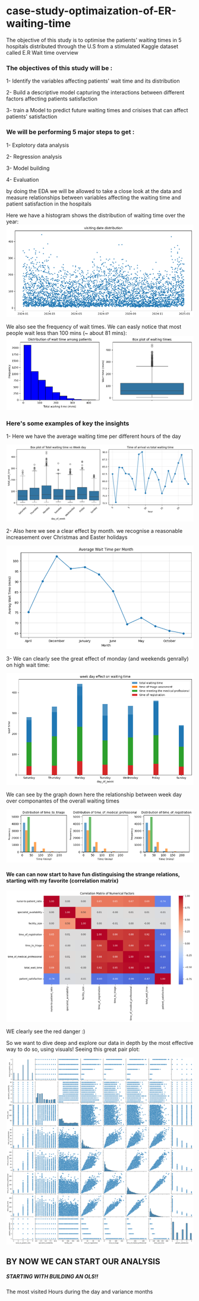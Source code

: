# case-study-optimaization-of-ER-waiting-time

The objective of this study is to optimise the patients' waiting times in 5 hospitals distributed through the U.S from a stimulated Kaggle dataset called E.R Wait time overview 

### The objectives of this study will be :

1- Identify the variables affecting patients' wait time and its distribution 

2- Build a descriptive model capturing the interactions between different factors affecting patients satisfaction 

3- train a Model to predict future waiting times and crisises that can affect patients' satisfaction 




### We will be performing 5 major steps to get :

1- Explotory data analysis 

2- Regression analysis 

3- Model building 

4- Evaluation






by doing the EDA we will be allowed to take a close look at the data and measure relationships between variables affecting the waiting time and patient satisfaction in the hospitals 


Here we have a histogram shows the distribution of waiting time over the year:
![Alt_text](Folder/wait_date_dist.png)





We also see the frequency of wait times. We can easly notice that most people wait less than 100 mins (~ about 81 mins):
![Alt_text](Folder/wait_dist.png)


### Here's some examples of key the insights 

1- Here we have the average waiting time per different hours of the day


![Alt_text](Folder/hour.png)


2- Also here we see a clear effect by month. we recognise a reasonable increasement over Christmas and Easter holidays 

![Alt_text](Folder/month.png)

3- We can clearly see the great effect of monday (and weekends genrally) on high wait time:

![Alt_text](Folder/wait_week_effect.png)

We can see by the graph down here the relationship between week day over componantes of the overall waiting times 

![Alt_text](Folder/distributions_of_time.png)




#### We can can now start to have fun distinguising the strange relations, starting with my favorite (correlation matrix)

![Alt_texe](Folder/corrr.png)

WE clearly see the red danger :) 

So we want to dive deep and explore our data in depth by the most effective way to do so, using visuals! 
Seeing this great pair plot:

![Alt_text](Folder/pairplot.png)


## BY NOW WE CAN START OUR ANALYSIS
##### STARTING WITH BUILDING AN OLS!!










The most visited Hours during the day and variance months 

